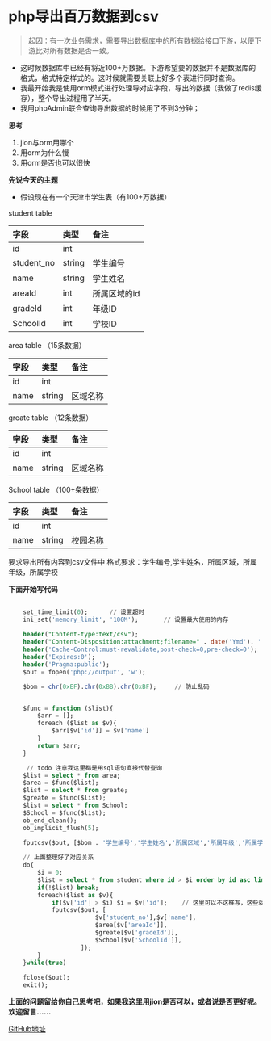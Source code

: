 # php导出百万数据到csv

> 起因：有一次业务需求，需要导出数据库中的所有数据给接口下游，以便下游比对所有数据是否一致。

- 这时候数据库中已经有将近100+万数据。下游希望要的数据并不是数据库的格式，格式特定样式的。这时候就需要关联上好多个表进行同时查询。
- 我最开始我是使用orm模式进行处理导对应字段，导出的数据（我做了redis缓存），整个导出过程用了半天。
- 我用phpAdmin联合查询导出数据的时候用了不到3分钟；

**思考**
1. jion与orm用哪个
2. 用orm为什么慢
3. 用orm是否也可以很快

**先说今天的主题**
- 假设现在有一个天津市学生表（有100+万数据）

student table

| 字段        | 类型    |备注     |
| :---       |:-------|:----    |
| id        | int    |     |
| student_no        | string    |  学生编号   |
| name        | string    |   学生姓名  |
| areaId        | int    |所属区域的id |
| gradeId        | int    |年级ID  |
| SchoolId        | int    |学校ID  |

area table  （15条数据）

| 字段        | 类型    |备注     |
| :---       |:-------|:----    |
| id        | int    |     |
| name        | string    |   区域名称  |

greate table  （12条数据）

| 字段        | 类型    |备注     |
| :---       |:-------|:----    |
| id        | int    |     |
| name        | string    |   区域名称  |

School table  （100+条数据）

| 字段        | 类型    |备注     |
| :---       |:-------|:----    |
| id        | int    |     |
| name        | string    |   校园名称  |


要求导出所有内容到csv文件中
格式要求：学生编号,学生姓名，所属区域，所属年级，所属学校

**下面开始写代码**

```sql
    
    set_time_limit(0);      // 设置超时
    ini_set('memory_limit', '100M');       // 设置最大使用的内存
    
    header("Content-type:text/csv");
    header("Content-Disposition:attachment;filename=" . date('Ymd'). '.csv');
    header('Cache-Control:must-revalidate,post-check=0,pre-check=0');
    header('Expires:0');
    header('Pragma:public');
    $out = fopen('php://output', 'w');

    $bom = chr(0xEF).chr(0xBB).chr(0xBF);     // 防止乱码


    $func = function ($list){
        $arr = [];
        foreach ($list as $v){
            $arr[$v['id']] = $v['name']
        }
        return $arr;
    }

     // todo 注意我这里都是用sql语句直接代替查询
    $list = select * from area;
    $area = $func($list);
    $list = select * from greate;
    $greate = $func($list);
    $list = select * from School;
    $School = $func($list);
    ob_end_clean();
    ob_implicit_flush(5);
    
    fputcsv($out, [$bom . '学生编号','学生姓名','所属区域','所属年级','所属学校']);

    // 上面整理好了对应关系
    do{
        $i = 0;
        $list = select * from student where id > $i order by id asc limit 10000
        if(!$list) break;
        foreach($list as $v){
            if($v['id'] > $i) $i = $v['id'];    // 这里可以不这样写，这些就自己优化吧
            fputcsv($out, [
                        $v['student_no'],$v['name'],
                        $area[$v['areaId']],
                        $greate[$v['gradeId']],
                        $School[$v['SchoolId']],
                    ]);
        }
    }while(true)
    
    fclose($out);
    exit();

```

**上面的问题留给你自己思考吧，如果我这里用jion是否可以，或者说是否更好呢。欢迎留言......**


[GitHub地址](https://github.com/wrack0001/note/blob/master/php/php%E5%AF%BC%E5%87%BA%E7%99%BE%E4%B8%87%E6%95%B0%E6%8D%AE%E5%88%B0csv.md)